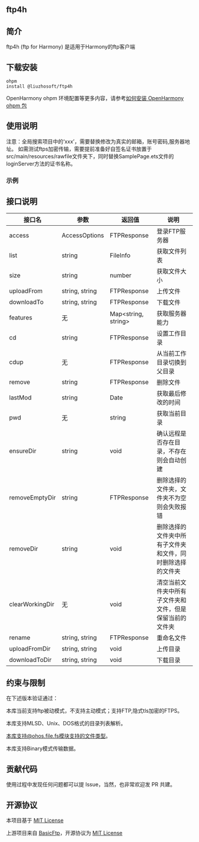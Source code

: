 ## ftp4h

## 简介

ftp4h (ftp for Harmony) 是适用于Harmony的ftp客户端

## 下载安装

```shell
ohpm
install @liuzhosoft/ftp4h
```

OpenHarmony ohpm
环境配置等更多内容，请参考[如何安装 OpenHarmony ohpm 包](https://gitee.com/openharmony-tpc/docs/blob/master/OpenHarmony_har_usage.md)

## 使用说明

注意：全局搜索项目中的‘xxx’，需要替换修改为真实的邮箱，账号密码,服务器地址。
如需测试ftps加密传输，需要提前准备好自签名证书放置于src/main/resources/rawfile文件夹下，同时替换SamplePage.ets文件的loginServer方法的证书名称。

### 示例

## 接口说明

| 接口名             | 参数             | 返回值                 | 说明                            |
|-----------------|----------------|---------------------|-------------------------------|
| access          | AccessOptions  | FTPResponse         | 登录FTP服务器                      |
| list            | string         | FileInfo            | 获取文件列表                        |
| size            | string         | number              | 获取文件大小                        |
| uploadFrom      | string, string | FTPResponse         | 上传文件                          |
| downloadTo      | string, string | FTPResponse         | 下载文件                          |
| features        | 无              | Map<string, string> | 获取服务器能力                       |
| cd              | string         | FTPResponse         | 设置工作目录                        |
| cdup            | 无              | FTPResponse         | 从当前工作目录切换到父目录                 |
| remove          | string         | FTPResponse         | 删除文件                          |
| lastMod         | string         | Date                | 获取最后修改的时间                     |
| pwd             | 无              | string              | 获取当前目录                        |
| ensureDir       | string         | void                | 确认远程是否存在目录，不存在则会自动创建          |
| removeEmptyDir  | string         | FTPResponse         | 删除选择的文件夹，文件夹不为空则会失败报错         |
| removeDir       | string         | void                | 删除选择的文件夹中所有子文件夹和文件，同时删除选择的文件夹 |
| clearWorkingDir | 无              | void                | 清空当前文件夹中所有子文件夹和文件，但是保留当前的文件夹  |
| rename          | string, string | FTPResponse         | 重命名文件                         |
| uploadFromDir   | string, string | void                | 上传目录                          |
| downloadToDir   | string, string | void                | 下载目录                          |

## 约束与限制

在下述版本验证通过：

本库当前支持ftp被动模式，不支持主动模式；支持FTP,隐式tls加密的FTPS。

本库支持MLSD、Unix、DOS格式的目录列表解析。

本库支持@ohos.file.fs模块支持的文件类型。

本库支持Binary模式传输数据。

## 贡献代码

使用过程中发现任何问题都可以提 Issue，当然，也非常欢迎发 PR 共建。

## 开源协议

本项目基于 [MIT License](./LICENSE)


上游项目来自 [BasicFtp](https://gitee.com/openharmony-tpc/openharmony_tpc_samples/tree/master/BasicFtp)，开源协议为 [MIT License](https://gitee.com/openharmony-tpc/openharmony_tpc_samples/blob/master/BasicFtp/LICENSE)